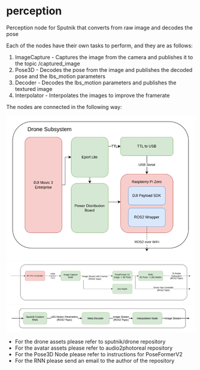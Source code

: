# perception
Perception node for Sputnik that converts from raw image and decodes the pose

Each of the nodes have their own tasks to perform, and they are as follows:
1. ImageCapture - Captures the image from the camera and publishes it to the topic /captured_image
2. Pose3D - Decodes the pose from the image and publishes the decoded pose and the lbs_motion parameters
3. Decoder - Decodes the lbs_motion parameters and publishes the textured image
4. Interpolator - Interpolates the images to improve the framerate

The nodes are connected in the following way:

![drone](assets/drone.png)
![perception](assets/perception.png)
![avatar](assets/avatar.png)

- For the drone assets please refer to sputnik/drone repository
- For the avatar assets please refer to audio2photoreal repository
- For the Pose3D Node please refer to instructions for PoseFormerV2
- For the RNN please send an email to the author of the repository